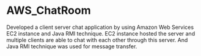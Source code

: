 # AWS_ChatRoom
Developed a client server chat application by using Amazon Web Services EC2 instance and Java RMI technique.
EC2 instance hosted the server and multiple clients are able to chat with each other through this server. And Java RMI technique was used for message transfer.
